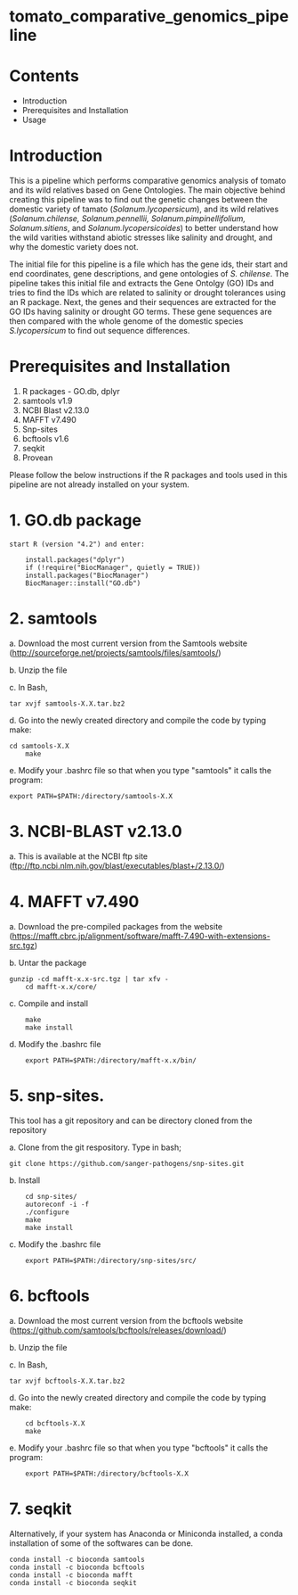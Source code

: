 # tomato_comparative_genomics_pipeline
# Contents
* Introduction
* Prerequisites and Installation
* Usage

# Introduction
This is a pipeline which performs comparative genomics analysis of tomato and its wild relatives based on Gene Ontologies.
The main objective behind creating this pipeline was to find out the genetic changes between the domestic variety of tamato (_Solanum.lycopersicum_), and its wild relatives (_Solanum.chilense, Solanum.pennellii, Solanum.pimpinellifolium, Solanum.sitiens_, and _Solanum.lycopersicoides_) to better understand how the wild varities withstand abiotic stresses like salinity and drought, and why the domestic variety does not.

The initial file for this pipeline is a file which has the gene ids, their start and end coordinates, gene descriptions, and gene ontologies of _S. chilense_. The pipeline takes this initial file and extracts the Gene Ontolgy (GO) IDs and tries to find the IDs which are related to salinity or drought tolerances using an R package. Next, the genes and their sequences are extracted for the GO IDs having salinity or drought GO terms. These gene sequences are then compared with the whole genome of the domestic species _S.lycopersicum_ to find out sequence differences. 

# Prerequisites and Installation
1. R packages - GO.db, dplyr
2. samtools v1.9
3. NCBI Blast v2.13.0
4. MAFFT v7.490 
5. Snp-sites
6. bcftools v1.6 
7. seqkit
8. Provean 

Please follow the below instructions if the R packages and tools used in this pipeline are not already installed on your system.

# 1. GO.db package

    start R (version "4.2") and enter:

        install.packages("dplyr")
        if (!require("BiocManager", quietly = TRUE))
        install.packages("BiocManager")
        BiocManager::install("GO.db")

# 2. samtools

a. Download the most current version from the Samtools website (http://sourceforge.net/projects/samtools/files/samtools/) 
    
b. Unzip the file  
    
c. In Bash,

	tar xvjf samtools-X.X.tar.bz2  
        
d. Go into the newly created directory and compile the code by typing make: 
    
	cd samtools-X.X     
        make     
        
e. Modify your .bashrc file so that when you type "samtools" it calls the program: 
    
	export PATH=$PATH:/directory/samtools-X.X
        
# 3. NCBI-BLAST v2.13.0

a. This is available at the NCBI ftp site (ftp://ftp.ncbi.nlm.nih.gov/blast/executables/blast+/2.13.0/)

# 4. MAFFT v7.490

a. Download the pre-compiled packages from the website (https://mafft.cbrc.jp/alignment/software/mafft-7.490-with-extensions-src.tgz)
    
b. Untar the package  
    
 	gunzip -cd mafft-x.x-src.tgz | tar xfv -      
     	cd mafft-x.x/core/   
        
c. Compile and install 
    
     	make       
     	make install  
        
d. Modify the .bashrc file 
    
     	export PATH=$PATH:/directory/mafft-x.x/bin/     
        
# 5. snp-sites. 

This tool has a git repository and can be directory cloned from the repository

a. Clone from the git respository. Type in bash;  

	git clone https://github.com/sanger-pathogens/snp-sites.git   
        
b. Install  
    
    	cd snp-sites/      
    	autoreconf -i -f      
    	./configure      
    	make      
    	make install  
        
c. Modify the .bashrc file  
    
    	export PATH=$PATH:/directory/snp-sites/src/  
        
# 6. bcftools

a. Download the most current version from the bcftools website (https://github.com/samtools/bcftools/releases/download/)
    
b. Unzip the file  
    
c. In Bash,
    
	tar xvjf bcftools-X.X.tar.bz2  
        
d. Go into the newly created directory and compile the code by typing make: 
    
    	cd bcftools-X.X     
    	make     
        
e. Modify your .bashrc file so that when you type "bcftools" it calls the program: 
    
    	export PATH=$PATH:/directory/bcftools-X.X

# 7. seqkit

Alternatively, if your system has Anaconda or Miniconda installed, a conda installation of some of the softwares can be done. 

   	conda install -c bioconda samtools
   	conda install -c bioconda bcftools
   	conda install -c bioconda mafft
   	conda install -c bioconda seqkit
